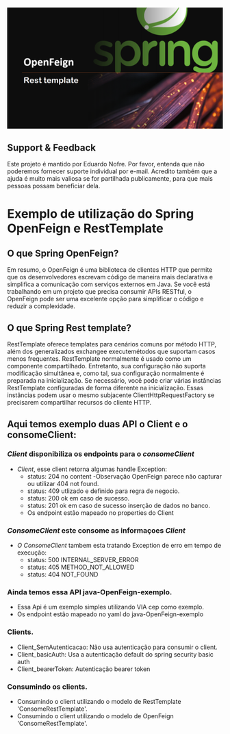 ![sonar](feing.png)

## Support & Feedback<BR>
Este projeto é mantido por Eduardo Nofre. Por favor, entenda que não poderemos fornecer suporte individual por e-mail. Acredito também que a ajuda é muito mais valiosa se for partilhada publicamente, para que mais pessoas possam beneficiar dela.

# Exemplo de utilização do Spring OpenFeign e RestTemplate

## O que Spring OpenFeign?
Em resumo, o OpenFeign é uma biblioteca de clientes HTTP que permite que os desenvolvedores escrevam código de maneira mais declarativa e simplifica a comunicação com serviços externos em Java. Se você está trabalhando em um projeto que precisa consumir APIs RESTful, o OpenFeign pode ser uma excelente opção para simplificar o código e reduzir a complexidade.

## O que Spring Rest template?
RestTemplate oferece templates para cenários comuns por método HTTP, além dos generalizados exchangee executemétodos que suportam casos menos frequentes.
RestTemplate normalmente é usado como um componente compartilhado. Entretanto, sua configuração não suporta modificação simultânea e, como tal, sua configuração normalmente é preparada na inicialização. Se necessário, você pode criar várias instâncias RestTemplate configuradas de forma diferente na inicialização. Essas instâncias podem usar o mesmo subjacente ClientHttpRequestFactory se precisarem compartilhar recursos do cliente HTTP.

## Aqui temos exemplo duas API o Client e o consomeClient:
### *Client* disponibiliza os endpoints para o *consomeClient*
 - *Client*, esse client retorna algumas handle Exception:
    - status: 204 no content -Observação OpenFeign parece não capturar ou  utilizar 404 not found.
    - status: 409 utlizado e definido para regra de negocio.
    - status: 200 ok em caso de sucesso.
    - status: 201 ok em caso de sucesso inserção de dados no banco.
    - Os endpoint estão mapeado no properties do Client
### *ConsomeClient* este consome as informaçoes *Client* 
 - *O ConsomeClient* tambem esta tratando Exception de erro em tempo de execução:
   - status: 500 INTERNAL_SERVER_ERROR
   - status: 405 METHOD_NOT_ALLOWED
   - status: 404 NOT_FOUND
     
###  Ainda temos essa API java-OpenFeign-exemplo.
  - Essa Api é um exemplo simples utilizando VIA cep como exemplo.
  - Os endpoint estão mapeado no yaml do java-OpenFeign-exemplo

###  Clients.
 - Client_SemAutenticacao: Não usa autenticação para consumir o client.
 - Client_basicAuth: Usa a autenticação default do spring security basic auth
 - Client_bearerToken: Autenticação bearer token
   
###  Consumindo os clients. 
 - Consumindo o client utilizando o modelo de RestTemplate 'ConsomeRestTemplate'.
 - Consumindo o client utilizando o modelo de OpenFeign 'ConsomeRestTemplate'.


